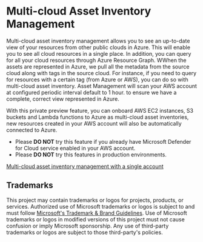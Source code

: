 # Multi-cloud Asset Inventory Management

Multi-cloud asset inventory management allows you to see an up-to-date view of your resources from other public clouds in Azure. This will enable you to see all cloud resources in a single place. In addition, you can query for all your cloud resources through Azure Resource Graph. WWhen the assets are represented in Azure, we pull all the metadata from the source cloud along with tags in the source cloud. For instance, if you need to query for resources with a certain tag (from Azure or AWS), you can do so with multi-cloud asset inventory.  Asset Management will scan your AWS account at configured periodic interval default to 1 hour. to ensure we have a complete, correct view represented in Azure.

With this private preview feature, you can onboard AWS EC2 instances, S3 buckets and Lambda functions to Azure as multi-cloud asset inventories, new resources created in your AWS account will also be automatically connected to Azure. 
- Please **DO NOT** try this feature if you already have Microsoft Defender for Cloud service enabled in your AWS account.
- Please **DO NOT** try this features in production environments.

[Multi-cloud asset inventory management with a single account](https://github.com/Azure/azure-arc-publicclouds-preview/blob/main/preview/multi-cloud-asset-inventory-management-with-singleacct.md)

## Trademarks

This project may contain trademarks or logos for projects, products, or services. Authorized use of Microsoft 
trademarks or logos is subject to and must follow 
[Microsoft's Trademark & Brand Guidelines](https://www.microsoft.com/en-us/legal/intellectualproperty/trademarks/usage/general).
Use of Microsoft trademarks or logos in modified versions of this project must not cause confusion or imply Microsoft sponsorship.
Any use of third-party trademarks or logos are subject to those third-party's policies.
